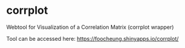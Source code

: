 # corrplot
Webtool for Visualization of a Correlation Matrix (corrplot wrapper)

Tool can be accessed here:
https://foocheung.shinyapps.io/corrplot/


